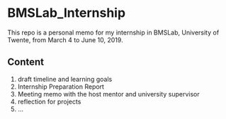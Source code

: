 # BMSLab_Internship

This repo is a personal memo for my internship in BMSLab, University of Twente, from March 4 to June 10, 2019. 

## Content
1. draft timeline and learning goals
2. Internship Preparation Report
3. Meeting memo with the host mentor and university supervisor 
4. reflection for projects 
5. ...
